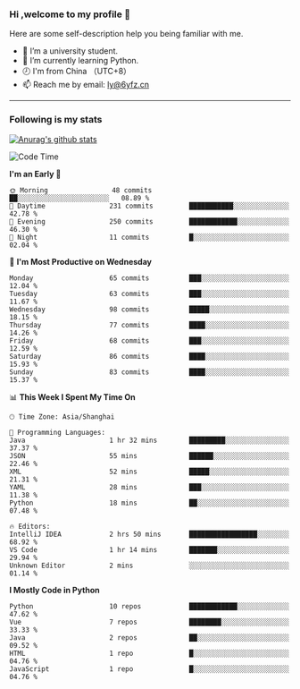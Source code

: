 ### Hi ,welcome to my profile 👋
Here are some self-description help you being familiar with me.
<!--
**liuyunfz/liuyunfz** is a ✨ _special_ ✨ repository because its `README.md` (this file) appears on your GitHub profile.
- 👯 I’m looking to collaborate on ...
- 🤔 I’m looking for help with ...
Here are some ideas to get you started:
-->
- 🏫 I’m a university student.
- 💪 I’m currently learning Python.
- 🕗 I'm from China （UTC+8）
- 📫 Reach me by email: [ly@6yfz.cn](mailto:ly@6yfz.cn)
  
---
### Following is my stats
  
[![Anurag's github stats](https://github-readme-stats.vercel.app/api?username=liuyunfz)](https://github.com/anuraghazra/github-readme-stats)
  
<!--START_SECTION:waka-->
![Code Time](http://img.shields.io/badge/Code%20Time-439%20hrs%2011%20mins-blue)

**I'm an Early 🐤** 

```text
🌞 Morning                48 commits          ██░░░░░░░░░░░░░░░░░░░░░░░   08.89 % 
🌆 Daytime                231 commits         ███████████░░░░░░░░░░░░░░   42.78 % 
🌃 Evening                250 commits         ████████████░░░░░░░░░░░░░   46.30 % 
🌙 Night                  11 commits          █░░░░░░░░░░░░░░░░░░░░░░░░   02.04 % 
```
📅 **I'm Most Productive on Wednesday** 

```text
Monday                   65 commits          ███░░░░░░░░░░░░░░░░░░░░░░   12.04 % 
Tuesday                  63 commits          ███░░░░░░░░░░░░░░░░░░░░░░   11.67 % 
Wednesday                98 commits          █████░░░░░░░░░░░░░░░░░░░░   18.15 % 
Thursday                 77 commits          ████░░░░░░░░░░░░░░░░░░░░░   14.26 % 
Friday                   68 commits          ███░░░░░░░░░░░░░░░░░░░░░░   12.59 % 
Saturday                 86 commits          ████░░░░░░░░░░░░░░░░░░░░░   15.93 % 
Sunday                   83 commits          ████░░░░░░░░░░░░░░░░░░░░░   15.37 % 
```


📊 **This Week I Spent My Time On** 

```text
🕑︎ Time Zone: Asia/Shanghai

💬 Programming Languages: 
Java                     1 hr 32 mins        █████████░░░░░░░░░░░░░░░░   37.37 % 
JSON                     55 mins             ██████░░░░░░░░░░░░░░░░░░░   22.46 % 
XML                      52 mins             █████░░░░░░░░░░░░░░░░░░░░   21.31 % 
YAML                     28 mins             ███░░░░░░░░░░░░░░░░░░░░░░   11.38 % 
Python                   18 mins             ██░░░░░░░░░░░░░░░░░░░░░░░   07.48 % 

🔥 Editors: 
IntelliJ IDEA            2 hrs 50 mins       █████████████████░░░░░░░░   68.92 % 
VS Code                  1 hr 14 mins        ███████░░░░░░░░░░░░░░░░░░   29.94 % 
Unknown Editor           2 mins              ░░░░░░░░░░░░░░░░░░░░░░░░░   01.14 % 
```

**I Mostly Code in Python** 

```text
Python                   10 repos            ████████████░░░░░░░░░░░░░   47.62 % 
Vue                      7 repos             ████████░░░░░░░░░░░░░░░░░   33.33 % 
Java                     2 repos             ██░░░░░░░░░░░░░░░░░░░░░░░   09.52 % 
HTML                     1 repo              █░░░░░░░░░░░░░░░░░░░░░░░░   04.76 % 
JavaScript               1 repo              █░░░░░░░░░░░░░░░░░░░░░░░░   04.76 % 
```




<!--END_SECTION:waka-->
